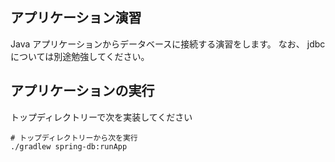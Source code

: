 アプリケーション演習
---

Java アプリケーションからデータベースに接続する演習をします。
なお、 jdbc については別途勉強してください。

アプリケーションの実行
---

トップディレクトリーで次を実装してください

```shell
# トップディレクトリーから次を実行
./gradlew spring-db:runApp
```


